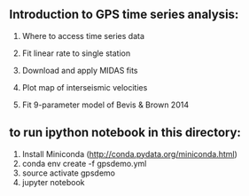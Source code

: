 Introduction to GPS time series analysis:
-------------------
1) Where to access time series data

2) Fit linear rate to single station

3) Download and apply MIDAS fits

4) Plot map of interseismic velocities

5) Fit 9-parameter model of Bevis & Brown 2014

to run ipython notebook in this directory:
------------------
1) Install Miniconda (http://conda.pydata.org/miniconda.html)
2) conda env create -f gpsdemo.yml
3) source activate gpsdemo
4) jupyter notebook
